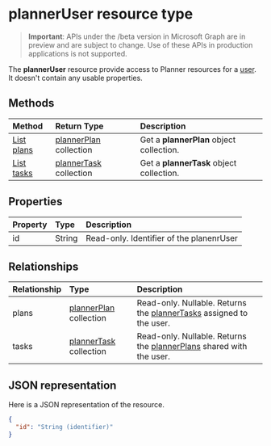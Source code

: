 # plannerUser resource type

> **Important**: APIs under the /beta version in Microsoft Graph are in preview and are subject to change. Use of these APIs in production applications is not supported.

The **plannerUser** resource provide access to Planner resources for a [user](user.md). It doesn't contain any usable properties.


## Methods

| Method		   | Return Type	|Description|
|:---------------|:--------|:----------|
|[List plans](../api/planneruser_list_plans.md) |[plannerPlan](plannerplan.md) collection| Get a **plannerPlan** object collection.|
|[List tasks](../api/planneruser_list_tasks.md) |[plannerTask](plannertask.md) collection| Get a **plannerTask** object collection.|

## Properties
| Property	   | Type	|Description|
|:---------------|:--------|:----------|
|id|String| Read-only. Identifier of the planenrUser|

## Relationships
| Relationship | Type	|Description|
|:---------------|:--------|:----------|
|plans|[plannerPlan](plannerplan.md) collection| Read-only. Nullable. Returns the [plannerTasks](plannertask.md) assigned to the user.|
|tasks|[plannerTask](plannertask.md) collection| Read-only. Nullable. Returns the [plannerPlans](plannerplan.md) shared with the user.|

## JSON representation
Here is a JSON representation of the resource.

<!-- {
  "blockType": "resource",
  "optionalProperties": [

  ],
  "@odata.type": "microsoft.graph.plannerUser"
}-->

```json
{
  "id": "String (identifier)"
}

```

<!-- uuid: 8fcb5dbc-d5aa-4681-8e31-b001d5168d79
2015-10-25 14:57:30 UTC -->
<!-- {
  "type": "#page.annotation",
  "description": "plannerUser resource",
  "keywords": "",
  "section": "documentation",
  "tocPath": ""
}-->